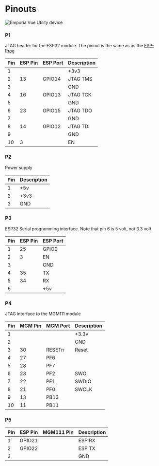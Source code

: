 # Pinouts

![Emporia Vue Utility device](device_800.jpg)

### P1

JTAG header for the ESP32 module.  The pinout is the same as as the [ESP-Prog](https://docs.espressif.com/projects/espressif-esp-iot-solution/en/latest/hw-reference/ESP-Prog_guide.html)

| Pin | ESP Pin | ESP Port | Description |
| --- | ------- | -------- | ----------- |
|  1  |         |          |      +3v3   |
|  2  |    13   |  GPIO14  |   JTAG TMS  |
|  3  |         |          |        GND  |
|  4  |    16   |  GPIO13  |   JTAG TCK  |
|  5  |         |          |        GND  |
|  6  |    23   |  GPIO15  |   JTAG TDO  |
|  7  |         |          |        GND  |
|  8  |    14   |  GPIO12  |   JTAG TDI  |
|  9  |         |          |        GND  |
| 10  |     3   |          |         EN  |

### P2

Power supply 

| Pin | Description |
| --- | ----------- |
|  1  |        +5v  |
|  2  |       +3v3  |
|  3  |        GND  |

### P3

ESP32 Serial programming interface.  Note that pin 6 is 5 volt, not 3.3 volt.

| Pin | ESP Pin | ESP Port |
| --- | ------- | -------- |
|  1  |    25   |   GPIO0  |
|  2  |     3   |      EN  |
|  3  |         |     GND  |
|  4  |    35   |      TX  |
|  5  |    34   |      RX  |
|  6  |         |     +5v  |


### P4

JTAG interface to the MGM111 module

| Pin | MGM Pin | MGM Port | Description |
| --- | ------- | -------- | ----------- |
|  1  |         |          |      +3.3v  |
|  2  |         |          |       GND   |
|  3  |    30   |  RESETn  |      Reset  |
|  4  |    27   |     PF6  |             |
|  5  |    28   |     PF7  |             |
|  6  |    23   |     PF2  |         SWO |
|  7  |    22   |     PF1  |       SWDIO |
|  8  |    21   |     PF0  |       SWCLK |
|  9  |    13   |    PB13  |             |
| 10  |    11   |    PB11  |             |

### P5

| Pin | ESP Pin | MGM111 Pin | Description |
| --- | ------- | ---------- | ----------- |
|  1  |  GPIO21 |            |    ESP RX   |
|  2  |  GPIO22 |            |    ESP TX   |
|  3  |         |            |       GND   |
